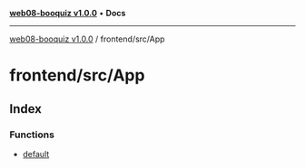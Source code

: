 [**web08-booquiz v1.0.0**](../../../README.md) • **Docs**

***

[web08-booquiz v1.0.0](../../../modules.md) / frontend/src/App

# frontend/src/App

## Index

### Functions

- [default](functions/default.md)
